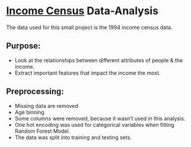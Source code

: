 # [Income Census](https://archive.ics.uci.edu/ml/datasets/Census+Income) Data-Analysis
The data used for this small project is the 1994 income census data.
## Purpose:
* Look at the relationships between different attributes of people & the income.
* Extract important features that impact the income the most.
## Preprocessing:
*	Missing data are removed
*	Age binning
*	Some columns were removed, because it wasn’t used in this analysis.
*	One hot encoding was used for categorical variables when fitting Random Forest Model.
*	The data was split into training and testing sets.
